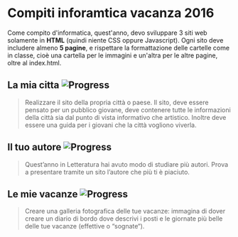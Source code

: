 Compiti inforamtica vacanza 2016
================================

Come compito d'informatica, quest'anno, devo sviluppare 3 siti web solamente in **HTML** (quindi niente CSS oppure Javascript).
Ogni sito deve includere almeno **5 pagine**, e rispettare la formattazione delle cartelle come in classe, cioè una cartella per le immagini e un'altra per le altre pagine, oltre al index.html.

## La mia citta ![Progress](http://progressed.io/bar/100?title=finito)

> Realizzare il sito della propria città o paese. Il sito, deve essere pensato per un pubblico giovane, deve
contenere tutte le informazioni della città sia dal punto di vista informativo che artistico. Inoltre deve
essere una guida per i giovani che la città vogliono viverla.

## Il tuo autore ![Progress](http://progressed.io/bar/100?title=finito)

> Quest’anno in Letteratura hai avuto modo di studiare più autori. Prova a presentare tramite un sito
l’autore che più ti è piaciuto.

## Le mie vacanze ![Progress](http://progressed.io/bar/100?title=finito)

> Creare una galleria fotografica delle tue vacanze: immagina di dover creare un diario di bordo dove descrivi
i posti e le giornate più belle delle tue vacanze (effettive o “sognate“).
